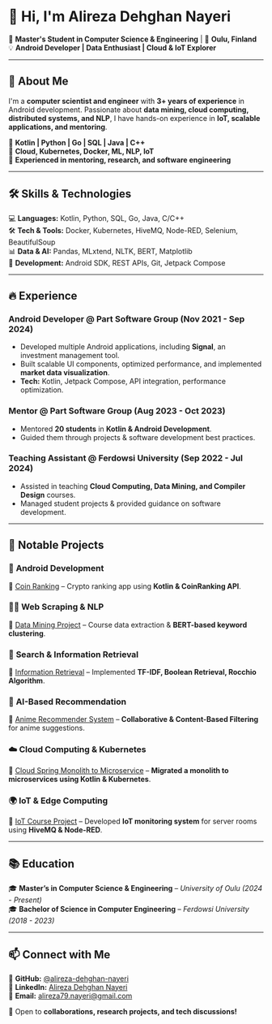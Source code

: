 # 👋 Hi, I'm Alireza Dehghan Nayeri

🚀 **Master's Student in Computer Science & Engineering** | 📍 **Oulu, Finland**  
💡 **Android Developer | Data Enthusiast | Cloud & IoT Explorer**  

---

## 📝 About Me  
I'm a **computer scientist and engineer** with **3+ years of experience** in Android development. Passionate about **data mining, cloud computing, distributed systems, and NLP**, I have hands-on experience in **IoT, scalable applications, and mentoring**.  

🔹 **Kotlin | Python | Go | SQL | Java | C++**  
🔹 **Cloud, Kubernetes, Docker, ML, NLP, IoT**  
🔹 **Experienced in mentoring, research, and software engineering**  

---

## 🛠️ Skills & Technologies  

💻 **Languages:** Kotlin, Python, SQL, Go, Java, C/C++  
🛠️ **Tech & Tools:** Docker, Kubernetes, HiveMQ, Node-RED, Selenium, BeautifulSoup  
📊 **Data & AI:** Pandas, MLxtend, NLTK, BERT, Matplotlib  
🔗 **Development:** Android SDK, REST APIs, Git, Jetpack Compose  

---

## 🔥 Experience  

### **Android Developer @ Part Software Group** (Nov 2021 - Sep 2024)  
- Developed multiple Android applications, including **Signal**, an investment management tool.  
- Built scalable UI components, optimized performance, and implemented **market data visualization**.  
- **Tech:** Kotlin, Jetpack Compose, API integration, performance optimization.  

### **Mentor @ Part Software Group** (Aug 2023 - Oct 2023)  
- Mentored **20 students** in **Kotlin & Android Development**.  
- Guided them through projects & software development best practices.  

### **Teaching Assistant @ Ferdowsi University** (Sep 2022 - Jul 2024)  
- Assisted in teaching **Cloud Computing, Data Mining, and Compiler Design** courses.  
- Managed student projects & provided guidance on software development.  

---

## 🚀 Notable Projects  

### 📱 **Android Development**  
🔹 [Coin Ranking](https://github.com/alireza-dehghan-nayeri/coin-ranking) – Crypto ranking app using **Kotlin & CoinRanking API**.  

### 🕵️‍♂️ **Web Scraping & NLP**  
🔹 [Data Mining Project](https://github.com/alireza-dehghan-nayeri/data-mining-course-project) – Course data extraction & **BERT-based keyword clustering**.  

### 🔎 **Search & Information Retrieval**  
🔹 [Information Retrieval](https://github.com/alireza-dehghan-nayeri/information-retrieval-course-project) – Implemented **TF-IDF, Boolean Retrieval, Rocchio Algorithm**.  

### 🎥 **AI-Based Recommendation**  
🔹 [Anime Recommender System](https://github.com/alireza-dehghan-nayeri/anime-recommender-system) – **Collaborative & Content-Based Filtering** for anime suggestions.  

### ☁️ **Cloud Computing & Kubernetes**  
🔹 [Cloud Spring Monolith to Microservice](https://github.com/soroush-bn/cloud-monolith-to-microservice) – **Migrated a monolith to microservices using Kotlin & Kubernetes**.  

### 🌍 **IoT & Edge Computing**  
🔹 [IoT Course Project](https://github.com/alireza-dehghan-nayeri/IOT/tree/Pico-w-code) – Developed **IoT monitoring system** for server rooms using **HiveMQ & Node-RED**.  

---

## 📚 Education  

🎓 **Master’s in Computer Science & Engineering** – *University of Oulu (2024 - Present)*  
🎓 **Bachelor of Science in Computer Engineering** – *Ferdowsi University (2018 - 2023)*  

---

## 📫 Connect with Me  

🔗 **GitHub:** [@alireza-dehghan-nayeri](https://github.com/alireza-dehghan-nayeri)  
🔗 **LinkedIn:** [Alireza Dehghan Nayeri](https://www.linkedin.com/in/alireza-dehghan-nayeri/)  
📧 **Email:** [alireza79.nayeri@gmail.com](mailto:alireza79.nayeri@gmail.com)  

💬 Open to **collaborations, research projects, and tech discussions!**  
